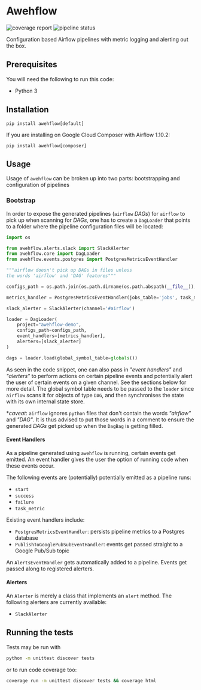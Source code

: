 # Awehflow

![coverage report](https://gitlab.com/spatialedge/awehflow/badges/master/coverage.svg)
![pipeline status](https://gitlab.com/spatialedge/awehflow/badges/master/pipeline.svg)

Configuration based Airflow pipelines with metric logging and alerting out the box.

## Prerequisites

You will need the following to run this code:
  * Python 3

## Installation

```
pip install awehflow[default]
```

If you are installing on Google Cloud Composer with Airflow 1.10.2:

```
pip install awehflow[composer]
```

## Usage

Usage of `awehflow` can be broken up into two parts: bootstrapping and configuration of pipelines

### Bootstrap

In order to expose the generated pipelines (`airflow` _DAGs_) for `airflow` to pick up when scanning for _DAGs_, one has to create a `DagLoader` that points to a folder where the pipeline configuration files will be located:

```python
import os

from awehflow.alerts.slack import SlackAlerter
from awehflow.core import DagLoader
from awehflow.events.postgres import PostgresMetricsEventHandler

"""airflow doesn't pick up DAGs in files unless 
the words 'airflow' and 'DAG' features"""

configs_path = os.path.join(os.path.dirname(os.path.abspath(__file__)), 'configs')

metrics_handler = PostgresMetricsEventHandler(jobs_table='jobs', task_metrics_table='task_metrics')

slack_alerter = SlackAlerter(channel='#airflow')

loader = DagLoader(
    project="awehflow-demo",
    configs_path=configs_path,
    event_handlers=[metrics_handler],
    alerters=[slack_alerter]
)

dags = loader.load(global_symbol_table=globals())
```

As seen in the code snippet, one can also pass in _"event handlers"_ and _"alerters"_ to perform actions on certain pipeline events and potentially alert the user of certain events on a given channel. See the sections below for more detail.
The global symbol table needs to be passed to the `loader` since `airflow` scans it for objects of type `DAG`, and then synchronises the state with its own internal state store.

\*_caveat_: `airflow` ignores `python` files that don't contain the words _"airflow"_ and _"DAG"_. It is thus advised to put those words in a comment to ensure the generated _DAGs_ get picked up when the `DagBag` is getting filled.

#### Event Handlers

As a pipeline generated using `awehflow` is running, certain events get emitted. An event handler gives the user the option of running code when these events occur.

The following events are (potentially) potentially emitted as a pipeline runs:

* `start`
* `success`
* `failure`
* `task_metric`

Existing event handlers include:

* `PostgresMetricsEventHandler`: persists pipeline metrics to a Postgres database
* `PublishToGooglePubSubEventHandler`: events get passed straight to a Google Pub/Sub topic

An `AlertsEventHandler` gets automatically added to a pipeline. Events get passed along to registered alerters.

#### Alerters

An `Alerter` is merely a class that implements an `alert` method. The following alerters are currently available:

* `SlackAlerter`

###

## Running the tests

Tests may be run with
```bash
python -m unittest discover tests
```

or to run code coverage too:

```bash
coverage run -m unittest discover tests && coverage html
```

